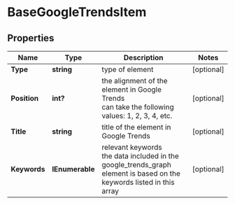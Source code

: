 # BaseGoogleTrendsItem


## Properties

| Name | Type | Description | Notes |
|------------ | ------------- | ------------- | -------------|
**Type** | **string** | type of element |[optional]|
**Position** | **int?** | the alignment of the element in Google Trends<br>can take the following values: 1, 2, 3, 4, etc. |[optional]|
**Title** | **string** | title of the element in Google Trends |[optional]|
**Keywords** | **IEnumerable<string>** | relevant keywords<br>the data included in the google_trends_graph element is based on the keywords listed in this array |[optional]|